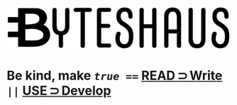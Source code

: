 [![&nbsp;&nbsp;&nbsp;REPOSITORIES here are free of generated content.&nbsp;&nbsp;](/rsc/basic-777x150.jpg)](https://github.com/BYTESHAUS/read-write/blob/main/README+/pencraft/README+/essays/README.md) 

# Be&nbsp;kind, make <code><i>true</i> ==</code> [**READ&thinsp;⊃&thinsp;Write**](https://github.com/BYTESHAUS/read-write/blob/main/.github/README.md) <b>`||`</b> [**USE&thinsp;⊃&thinsp;Develop**](https://github.com/BYTESHAUS/use-dev/blob/main/.github/README.md)
